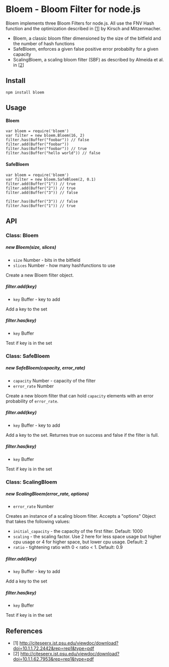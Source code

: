 # Bloem - Bloom Filter for node.js

Bloem implements three Bloom Filters for node.js.
All use the FNV Hash function and the optimization described in [[1](#lesshash)] by Kirsch and Mitzenmacher.

- Bloem, a classic bloom filter dimensioned by the size of the bitfield and the number of hash functions
- SafeBloem, enforces a given false positive error probabilty for a given capacity
- ScalingBloem, a scaling bloom filter (SBF) as described by Almeida et al. in [[2](#scale)]

## Install

	npm install bloem

## Usage

#### Bloem

	var bloem = require('bloem')
	var filter = new bloem.Bloem(16, 2)
	filter.has(Buffer("foobar")) // false
	filter.add(Buffer("foobar"))
	filter.has(Buffer("foobar")) // true
	filter.has(Buffer("hello world")) // false

#### SafeBloem

	var bloem = require('bloem')
	var filter = new bloem.SafeBloem(2, 0.1)
	filter.add(Buffer("1")) // true
	filter.add(Buffer("2")) // true
	filter.add(Buffer("3")) // false
	
	filter.has(Buffer("3")) // false
	filter.has(Buffer("1")) // true


## API

### Class: Bloem

##### new Bloem(size, slices)

- <code>size</code> Number - bits in the bitfield
- <code>slices</code> Number - how many hashfunctions to use

Create a new Bloem filter object.

##### filter.add(key)

- <code>key</code> Buffer - key to add

Add a key to the set

##### filter.has(key)

- <code>key</code> Buffer

Test if key is in the set


### Class: SafeBloem

##### new SafeBloem(capacity, error_rate)

- <code>capacity</code> Number - capacity of the filter
- <code>error_rate</code> Number

Create a new bloom filter that can hold <code>capacity</code> elements with an error probability of <code>error_rate</code>.

##### filter.add(key)

- <code>key</code> Buffer - key to add

Add a key to the set. Returnes true on success and false if the filter is full.

##### filter.has(key)

- <code>key</code> Buffer

Test if key is in the set


### Class: ScalingBloem

##### new ScalingBloem(error_rate, options)

- <code>error_rate</code> Number

Creates an instance of a scaling bloom filter. Accepts a "options" Object that takes the following values:

- <code>initial_capacity</code> - the capacity of the first filter. Default: 1000
- <code>scaling</code> - the scaling factor. Use 2 here for less space usage but higher cpu usage or 4 for higher space, but lower cpu usage. Default: 2
- <code>ratio</code> - tightening ratio with 0 < ratio < 1. Default: 0.9

##### filter.add(key)

- <code>key</code> Buffer - key to add

Add a key to the set

##### filter.has(key)

- <code>key</code> Buffer

Test if key is in the set



## References


- <a name="lesshash"> [1] <http://citeseerx.ist.psu.edu/viewdoc/download?doi=10.1.1.72.2442&rep=rep1&type=pdf>
- <a name="scale"> [2] <http://citeseerx.ist.psu.edu/viewdoc/download?doi=10.1.1.62.7953&rep=rep1&type=pdf>